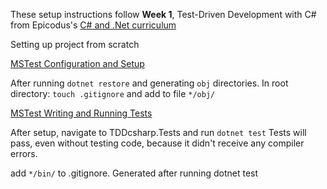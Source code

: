 
These setup instructions follow **Week 1**, Test-Driven Development with C# from Epicodus's [C# and .Net curriculum](https://www.learnhowtoprogram.com/c-and-net)

Setting up project from scratch

[MSTest Configuration and Setup](https://www.learnhowtoprogram.com/c-and-net/test-driven-development-with-c/mstest-configuration-and-setup)

After running `dotnet restore` and generating `obj` directories. In root directory:
    `touch .gitignore` and add to file `*/obj/`

[MSTest Writing and Running Tests](https://www.learnhowtoprogram.com/c-and-net/test-driven-development-with-c/mstest-writing-and-running-tests)

After setup, navigate to TDDcsharp.Tests and run `dotnet test`
Tests will pass, even without testing code, because it didn't receive any compiler errors.

add `*/bin/` to .gitignore. Generated after running dotnet test